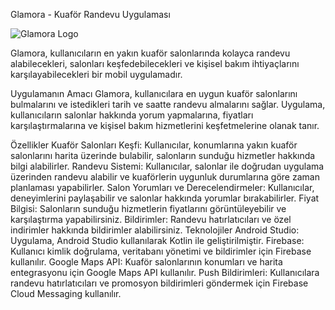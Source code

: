 Glamora - Kuaför Randevu Uygulaması

![Glamora Logo](./assets/logo.png)

Glamora, kullanıcıların en yakın kuaför salonlarında kolayca randevu alabilecekleri, salonları keşfedebilecekleri ve kişisel bakım ihtiyaçlarını karşılayabilecekleri bir mobil uygulamadır.

Uygulamanın Amacı
Glamora, kullanıcılara en uygun kuaför salonlarını bulmalarını ve istedikleri tarih ve saatte randevu almalarını sağlar. Uygulama, kullanıcıların salonlar hakkında yorum yapmalarına, fiyatları karşılaştırmalarına ve kişisel bakım hizmetlerini keşfetmelerine olanak tanır.

Özellikler
Kuaför Salonları Keşfi: Kullanıcılar, konumlarına yakın kuaför salonlarını harita üzerinde bulabilir, salonların sunduğu hizmetler hakkında bilgi alabilirler.
Randevu Sistemi: Kullanıcılar, salonlar ile doğrudan uygulama üzerinden randevu alabilir ve kuaförlerin uygunluk durumlarına göre zaman planlaması yapabilirler.
Salon Yorumları ve Derecelendirmeler: Kullanıcılar, deneyimlerini paylaşabilir ve salonlar hakkında yorumlar bırakabilirler.
Fiyat Bilgisi: Salonların sunduğu hizmetlerin fiyatlarını görüntüleyebilir ve karşılaştırma yapabilirsiniz.
Bildirimler: Randevu hatırlatıcıları ve özel indirimler hakkında bildirimler alabilirsiniz.
Teknolojiler
Android Studio: Uygulama, Android Studio kullanılarak Kotlin ile geliştirilmiştir.
Firebase: Kullanıcı kimlik doğrulama, veritabanı yönetimi ve bildirimler için Firebase kullanılır.
Google Maps API: Kuaför salonlarının konumları ve harita entegrasyonu için Google Maps API kullanılır.
Push Bildirimleri: Kullanıcılara randevu hatırlatıcıları ve promosyon bildirimleri göndermek için Firebase Cloud Messaging kullanılır.
